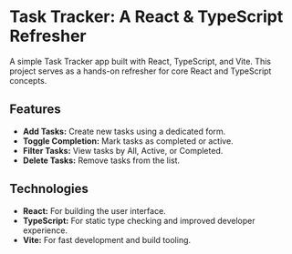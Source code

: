 # Task Tracker: A React & TypeScript Refresher

A simple Task Tracker app built with React, TypeScript, and Vite. This project serves as a hands-on refresher for core React and TypeScript concepts.

## Features

- **Add Tasks:** Create new tasks using a dedicated form.
- **Toggle Completion:** Mark tasks as completed or active.
- **Filter Tasks:** View tasks by All, Active, or Completed.
- **Delete Tasks:** Remove tasks from the list.

## Technologies

- **React:** For building the user interface.
- **TypeScript:** For static type checking and improved developer experience.
- **Vite:** For fast development and build tooling.
